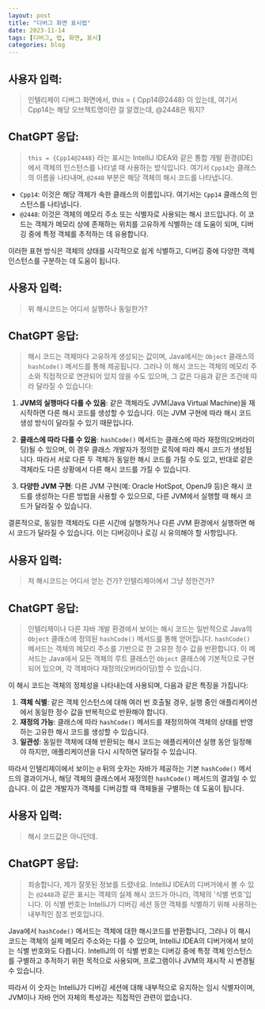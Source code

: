 ```yaml
---
layout: post
title: "디버그 화면 표시법"
date: 2023-11-14
tags: [디버그, 법, 화면, 표시]
categories: blog
---
```


## 사용자 입력:
> 인텔리제이 디버그 화면에서,     this = { Cpp14@2448} 이 있는데, 여기서 Cpp14는 해당 오브젝트명이란 걸 알겠는데, @2448은 뭐지?

## ChatGPT 응답:
> `this = {Cpp14@2448}` 라는 표시는 IntelliJ IDEA와 같은 통합 개발 환경(IDE)에서 객체의 인스턴스를 나타낼 때 사용하는 방식입니다. 여기서 `Cpp14`는 클래스의 이름을 나타내며, `@2448` 부분은 해당 객체의 해시 코드를 나타냅니다.

- `Cpp14`: 이것은 해당 객체가 속한 클래스의 이름입니다. 여기서는 `Cpp14` 클래스의 인스턴스를 나타냅니다.
- `@2448`: 이것은 객체의 메모리 주소 또는 식별자로 사용되는 해시 코드입니다. 이 코드는 객체가 메모리 상에 존재하는 위치를 고유하게 식별하는 데 도움이 되며, 디버깅 중에 특정 객체를 추적하는 데 유용합니다.

이러한 표현 방식은 객체의 상태를 시각적으로 쉽게 식별하고, 디버깅 중에 다양한 객체 인스턴스를 구분하는 데 도움이 됩니다.

## 사용자 입력:
> 위 해시코드는 어디서 실행하나 동일한가?

## ChatGPT 응답:
> 해시 코드는 객체마다 고유하게 생성되는 값이며, Java에서는 `Object` 클래스의 `hashCode()` 메서드를 통해 제공됩니다. 그러나 이 해시 코드는 객체의 메모리 주소와 직접적으로 연관되어 있지 않을 수도 있으며, 그 값은 다음과 같은 조건에 따라 달라질 수 있습니다:

1. **JVM의 실행마다 다를 수 있음**: 같은 객체라도 JVM(Java Virtual Machine)을 재시작하면 다른 해시 코드를 생성할 수 있습니다. 이는 JVM 구현에 따라 해시 코드 생성 방식이 달라질 수 있기 때문입니다.

2. **클래스에 따라 다를 수 있음**: `hashCode()` 메서드는 클래스에 따라 재정의(오버라이딩)될 수 있으며, 이 경우 클래스 개발자가 정의한 로직에 따라 해시 코드가 생성됩니다. 따라서 서로 다른 두 객체가 동일한 해시 코드를 가질 수도 있고, 반대로 같은 객체라도 다른 상황에서 다른 해시 코드를 가질 수 있습니다.

3. **다양한 JVM 구현**: 다른 JVM 구현(예: Oracle HotSpot, OpenJ9 등)은 해시 코드를 생성하는 다른 방법을 사용할 수 있으므로, 다른 JVM에서 실행할 때 해시 코드가 달라질 수 있습니다.

결론적으로, 동일한 객체라도 다른 시간에 실행하거나 다른 JVM 환경에서 실행하면 해시 코드가 달라질 수 있습니다. 이는 디버깅이나 로깅 시 유의해야 할 사항입니다.

## 사용자 입력:
> 저 해시코드는 어디서 얻는 건가? 인텔리제이에서 그냥 정한건가?

## ChatGPT 응답:
> 인텔리제이나 다른 자바 개발 환경에서 보이는 해시 코드는 일반적으로 Java의 `Object` 클래스에 정의된 `hashCode()` 메서드를 통해 얻어집니다. `hashCode()` 메서드는 객체의 메모리 주소를 기반으로 한 고유한 정수 값을 반환합니다. 이 메서드는 Java에서 모든 객체의 루트 클래스인 `Object` 클래스에 기본적으로 구현되어 있으며, 각 객체마다 재정의(오버라이딩)할 수 있습니다.

이 해시 코드는 객체의 정체성을 나타내는데 사용되며, 다음과 같은 특징을 가집니다:

1. **객체 식별**: 같은 객체 인스턴스에 대해 여러 번 호출될 경우, 실행 중인 애플리케이션에서 동일한 정수 값을 반복적으로 반환해야 합니다.
2. **재정의 가능**: 클래스에 따라 `hashCode()` 메서드를 재정의하여 객체의 상태를 반영하는 고유한 해시 코드를 생성할 수 있습니다.
3. **일관성**: 동일한 객체에 대해 반환되는 해시 코드는 애플리케이션 실행 동안 일정해야 하지만, 애플리케이션을 다시 시작하면 달라질 수 있습니다.

따라서 인텔리제이에서 보이는 `@` 뒤의 숫자는 자바가 제공하는 기본 `hashCode()` 메서드의 결과이거나, 해당 객체의 클래스에서 재정의한 `hashCode()` 메서드의 결과일 수 있습니다. 이 값은 개발자가 객체를 디버깅할 때 객체들을 구별하는 데 도움이 됩니다.

## 사용자 입력:
> 해시 코드값은 아니던데.

## ChatGPT 응답:
> 죄송합니다, 제가 잘못된 정보를 드렸네요. IntelliJ IDEA의 디버거에서 볼 수 있는 `@2448`과 같은 표시는 객체의 실제 해시 코드가 아니라, 객체의 '식별 번호'입니다. 이 식별 번호는 IntelliJ가 디버깅 세션 동안 객체를 식별하기 위해 사용하는 내부적인 참조 번호입니다.

Java에서 `hashCode()` 메서드는 객체에 대한 해시코드를 반환합니다, 그러나 이 해시 코드는 객체의 실제 메모리 주소와는 다를 수 있으며, IntelliJ IDEA의 디버거에서 보이는 식별 번호와도 다릅니다. IntelliJ의 이 식별 번호는 디버깅 중에 특정 객체 인스턴스를 구별하고 추적하기 위한 목적으로 사용되며, 프로그램이나 JVM의 재시작 시 변경될 수 있습니다. 

따라서 이 숫자는 IntelliJ가 디버깅 세션에 대해 내부적으로 유지하는 임시 식별자이며, JVM이나 자바 언어 자체의 특성과는 직접적인 관련이 없습니다.

